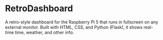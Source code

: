 # RetroDashboard
A retro-style dashboard for the Raspberry Pi 5 that runs in fullscreen on any external monitor. Built with HTML, CSS, and Python (Flask), it shows real-time time, weather, and other info.

